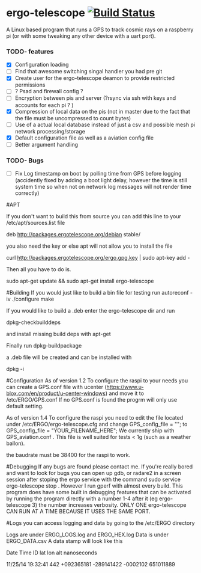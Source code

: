 
# ergo-telescope [![Build Status](https://travis-ci.org/W-M-D/ergo-telescope.svg?branch=master)](https://travis-ci.org/W-M-D/ergo-telescope)
A Linux based program that runs a GPS to track cosmic rays on a raspberry pi (or with some tweaking any other device with a uart port). 

### TODO- features
- [x] Configuration loading
- [ ] Find that awesome switching singal handler you had pre git 
- [x] Create user for the ergo-telescope deamon to provide restricted permissions 
- [ ] ? Psad and firewall config ? 
- [ ] Encryption between pis and server (?rsync via ssh with keys and accounts for each pi ? ) 
- [x] Compression of local data on the pis (not in master due to the fact that the file must be uncompressed to count bytes)
- [ ] Use of a actual local database instead of just a csv and possible mesh pi network processing/storage 
- [x] Default configuration file as well as a aviation config file 
- [ ] Better argument handling 

### TODO- Bugs
- [ ] Fix Log timestamp on boot by polling time from GPS before logging (accidently fixed by adding a boot light delay, however the time is still system time so when not on network log messages will not render time correctly)

#APT

If you don't want to build this from source you can add this line to your /etc/apt/sources.list file

deb http://packages.ergotelescope.org/debian stable/

you also need the key or else apt will not allow you to install the file

curl http://packages.ergotelescope.org/ergo.gpg.key | sudo apt-key add -

Then all you have to do is.

sudo apt-get update && sudo apt-get install ergo-telescope


#Building
If you would just like to build a bin file for testing run
autoreconf -iv
./configure
make 

If you would like to build a .deb enter the ergo-telescope dir and run 

dpkg-checkbuilddeps 

and install missing build deps with apt-get 

Finally run 
dpkg-buildpackage

a .deb file will be created and can be installed with 

dpkg -i 

#Configuration 
As of version 1.2
To configure the raspi to your needs you can create a GPS.conf file with ucenter (https://www.u-blox.com/en/product/u-center-windows)
and move it to /etc/ERGO/GPS.conf 
If no GPS.conf is found the progrm will only use default setting. 

As of version 1.4
To configure the raspi you need to edit the file located under /etc/ERGO/ergo-telescope.cfg and change GPS_config_file = ""; to GPS_config_file = "YOUR_FILENAME_HERE"; We currently ship with GPS_aviation.conf . This file is well suited for tests < 1g (such as a weather ballon).  

the baudrate must be 38400 for the raspi to work. 

#Debugging 
If any bugs are found please contact me. If you're really bored and want to look for bugs you can open up gdb, or radare2  in a screen
session after stoping the ergo service with the command sudo service ergo-telescope stop . However I run gperf with almost every build. 
This program does have some built in debugging features that can be activated by running the program directly with a number 1-4 after it 
(eg ergo-telescope 3) 
the number increases verbosity.
ONLY ONE ergo-telescope CAN RUN AT A TIME BECAUSE IT USES THE SAME PORT. 

#Logs
you can access logging and data by going to the /etc/ERGO directory 

Logs are under ERGO_LOGS.log and ERGO_HEX.log
Data is under ERGO_DATA.csv 
A data stamp will look like this 

Date    Time      ID    lat       lon       alt       nanoseconds 

11/25/14 19:32:41 442 +092365181 -289141422 -0002102 651011889


